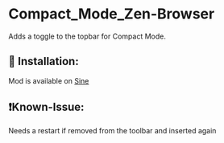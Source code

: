 # Compact_Mode_Zen-Browser
Adds a toggle to the topbar for Compact Mode.

## 📝 Installation:
Mod is available on [Sine](https://github.com/CosmoCreeper/Sine)

## ❗Known-Issue:
Needs a restart if removed from the toolbar and inserted again
